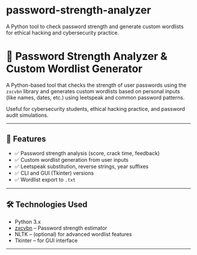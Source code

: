 # password-strength-analyzer
A Python tool to check password strength and generate custom wordlists for ethical hacking and cybersecurity practice.
# 🔐 Password Strength Analyzer & Custom Wordlist Generator

A Python-based tool that checks the strength of user passwords using the `zxcvbn` library and generates custom wordlists based on personal inputs (like names, dates, etc.) using leetspeak and common password patterns.

Useful for cybersecurity students, ethical hacking practice, and password audit simulations.

---

## 🚀 Features

- ✅ Password strength analysis (score, crack time, feedback)
- ✅ Custom wordlist generation from user inputs
- ✅ Leetspeak substitution, reverse strings, year suffixes
- ✅ CLI and GUI (Tkinter) versions
- ✅ Wordlist export to `.txt`

---

## 🛠 Technologies Used

- Python 3.x  
- [zxcvbn](https://github.com/dropbox/zxcvbn) – Password strength estimator  
- NLTK – (optional) for advanced wordlist features  
- Tkinter – for GUI interface  

---

